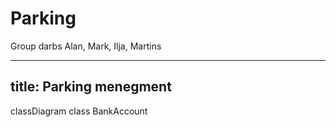 # Parking
Group darbs Alan, Mark, Ilja, Martins

---
title: Parking menegment
---
classDiagram
    class BankAccount 